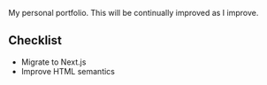 My personal portfolio. This will be continually improved as I improve.

## Checklist
<ul>
  <li>Migrate to Next.js</li>
  <li>Improve HTML semantics</li>
</ul>
